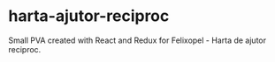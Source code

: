 # harta-ajutor-reciproc
Small PVA created with React and Redux for Felixopel - Harta de ajutor reciproc.
